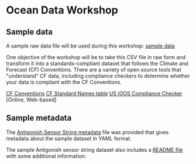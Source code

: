 # Ocean Data Workshop

## Sample data

A sample raw data file will be used during this workshop:
[sample data](sample_data/antigonish_sensorstring_data.csv)

One objective of the workshop will be to take this CSV file in raw form and transform it into a standards-compliant dataset that follows the Climate and Forecast (CF) Conventions. There are a variety of open source tools that "understand" CF data, including compliance checkers to determine whether your data is compliant with the CF Conventions.

[CF Conventions](https://cfconventions.org) 
[CF Standard Names table](https://cfconventions.org/Data/cf-standard-names/current/build/cf-standard-name-table.html) 
[US IOOS Compliance Checker](https://compliance.ioos.us/index.html) [Online, Web-based]

## Sample metadata

The [Antigonish Sensor String metadata](sample_data/antigonish_sensorstring_metadata.yaml) file was provided that gives metadata about the sample dataset in YAML format.

The sample Antigonish sensor string dataset also includes a [README file](sample_data/antigonish_sensorstring_readme.txt) with some additional information.
